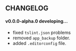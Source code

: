 ## CHANGELOG

#### v0.0.0-alpha.0 developing...
* fixed `tslint.json` problems
* removed `app_backup` folder.
* added `.editorconfig` file.
